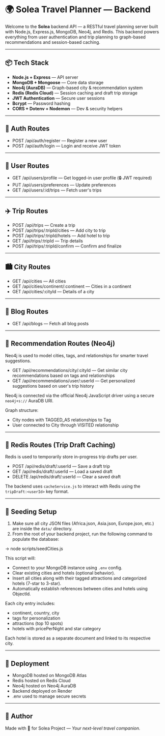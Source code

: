 # 🌍 Solea Travel Planner — Backend

Welcome to the **Solea** backend API — a RESTful travel planning server built with Node.js, Express.js, MongoDB, Neo4j, and Redis. This backend powers everything from user authentication and trip planning to graph-based recommendations and session-based caching.

---

## 📦 Tech Stack

- **Node.js + Express** — API server
- **MongoDB + Mongoose** — Core data storage
- **Neo4j (AuraDB)** — Graph-based city & recommendation system
- **Redis (Redis Cloud)** — Session caching and draft trip storage
- **JWT Authentication** — Secure user sessions
- **Bcrypt** — Password hashing
- **CORS + Dotenv + Nodemon** — Dev & security helpers

---

## 🔐 Auth Routes

- POST /api/auth/register — Register a new user
- POST /api/auth/login — Login and receive JWT token

---

## 👤 User Routes

- GET /api/users/profile — Get logged-in user profile (🔒 JWT required)
- PUT /api/users/preferences — Update preferences
- GET /api/users/:id/trips — Fetch user's trips

---

## ✈️ Trip Routes

- POST /api/trips — Create a trip
- POST /api/trips/:tripId/cities — Add city to trip
- POST /api/trips/:tripId/hotels — Add hotel to trip
- GET /api/trips/:tripId — Trip details
- POST /api/trips/:tripId/confirm — Confirm and finalize

---

## 🏙️ City Routes

- GET /api/cities — All cities
- GET /api/cities/continent/:continent — Cities in a continent
- GET /api/cities/:cityId — Details of a city

---

## 📝 Blog Routes

- GET /api/blogs — Fetch all blog posts

---

## 🤖 Recommendation Routes (Neo4j)

Neo4j is used to model cities, tags, and relationships for smarter travel suggestions.

- GET /api/recommendations/city/:cityId — Get similar city recommendations based on tags and relationships
- GET /api/recommendations/user/:userId — Get personalized suggestions based on user's trip history

Neo4j is connected via the official Neo4j JavaScript driver using a secure `neo4j+s://` AuraDB URI.

Graph structure:
- City nodes with TAGGED_AS relationships to Tag
- User connected to City through VISITED relationship

---

## 🧠 Redis Routes (Trip Draft Caching)

Redis is used to temporarily store in-progress trip drafts per user.

- POST /api/redis/draft/:userId — Save a draft trip
- GET /api/redis/draft/:userId — Load a saved draft
- DELETE /api/redis/draft/:userId — Clear a saved draft

The backend uses `cacheService.js` to interact with Redis using the `tripDraft:<userId>` key format.

---

## 🧬 Seeding Setup

1. Make sure all city JSON files (Africa.json, Asia.json, Europe.json, etc.) are inside the `data/` directory.
2. From the root of your backend project, run the following command to populate the database:

→ node scripts/seedCities.js

This script will:

- Connect to your MongoDB instance using `.env` config.
- Clear existing cities and hotels (optional behavior).
- Insert all cities along with their tagged attractions and categorized hotels (7-star to 3-star).
- Automatically establish references between cities and hotels using ObjectId.

Each city entry includes:
- continent, country, city
- tags for personalization
- attractions (top 10 spots)
- hotels with pricePerNight and star category

Each hotel is stored as a separate document and linked to its respective city.

---

## 🚀 Deployment

- MongoDB hosted on MongoDB Atlas
- Redis hosted on Redis Cloud
- Neo4j hosted on Neo4j AuraDB
- Backend deployed on Render
- .env used to manage secure secrets

---

## 🧾 Author

Made with 💙 for Solea Project — *Your next-level travel companion.*